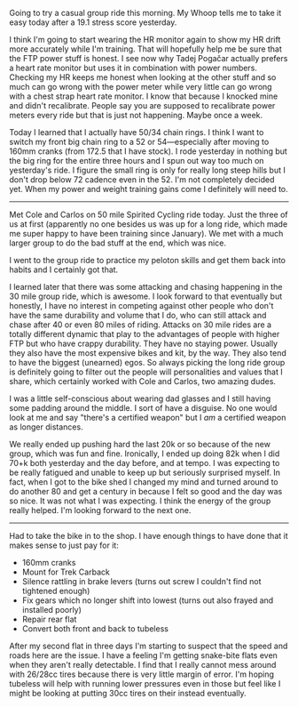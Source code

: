 Going to try a casual group ride this morning. My Whoop tells me to take it easy today after a 19.1 stress score yesterday.

I think I'm going to start wearing the HR monitor again to show my HR drift more accurately while I'm training. That will hopefully help me be sure that the FTP power stuff is honest. I see now why Tadej Pogačar actually prefers a heart rate monitor but uses it in combination with power numbers. Checking my HR keeps me honest when looking at the other stuff and so much can go wrong with the power meter while very little can go wrong with a chest strap heart rate monitor. I know that because I knocked mine and didn't recalibrate. People say you are supposed to recalibrate power meters every ride but that is just not happening. Maybe once a week.

Today I learned that I actually have 50/34 chain rings. I think I want to switch my front big chain ring to a 52 or 54—especially after moving to 160mm cranks (from 172.5 that I have stock). I rode yesterday in nothing but the big ring for the entire three hours and I spun out way too much on yesterday's ride. I figure the small ring is only for really long steep hills but I don't drop below 72 cadence even in the 52. I'm not completely decided yet. When my power and weight training gains come I definitely will need to.

----

Met Cole and Carlos on 50 mile Spirited Cycling ride today. Just the three of us at first (apparently no one besides us was up for a long ride, which made me super happy to have been training since January). We met with a much larger group to do the bad stuff at the end, which was nice. 

I went to the group ride to practice my peloton skills and get them back into habits and I certainly got that.

I learned later that there was some attacking and chasing happening in the 30 mile group ride, which is awesome. I look forward to that eventually but honestly, I have no interest in competing against other people who don't have the same durability and volume that I do, who can still attack and chase after 40 or even 80 miles of riding. Attacks on 30 mile rides are a totally different dynamic that play to the advantages of people with higher FTP but who have crappy durability. They have no staying power. Usually they also have the most expensive bikes and kit, by the way. They also tend to have the biggest (unearned) egos. So always picking the long ride group is definitely going to filter out the people will personalities and values that I share, which certainly worked with Cole and Carlos, two amazing dudes. 

I was a little self-conscious about wearing dad glasses and I still having some padding around the middle. I sort of have a disguise. No one would look at me and say "there's a certified weapon" but I _am_ a certified weapon as longer distances.

We really ended up pushing hard the last 20k or so because of the new group, which was fun and fine. Ironically, I ended up doing 82k when I did 70+k both yesterday and the day before, and at tempo. I was expecting to be really fatigued and unable to keep up but seriously surprised myself. In fact, when I got to the bike shed I changed my mind and turned around to do another 80 and get a century in because I felt so good and the day was so nice. It was not what I was expecting. I think the energy of the group really helped. I'm looking forward to the next one.

----

Had to take the bike in to the shop. I have enough things to have done that it makes sense to just pay for it:

- 160mm cranks
- Mount for Trek Carback
- Silence rattling in brake levers (turns out screw I couldn't find not tightened enough)
- Fix gears which no longer shift into lowest (turns out also frayed and installed poorly)
- Repair rear flat
- Convert both front and back to tubeless

After my second flat in three days I'm starting to suspect that the speed and roads here are the issue. I have a feeling I'm getting snake-bite flats even when they aren't really detectable. I find that I really cannot mess around with 26/28cc tires because there is very little margin of error. I'm hoping tubeless will help with running lower pressures even in those but feel like I might be looking at putting 30cc tires on their instead eventually.
